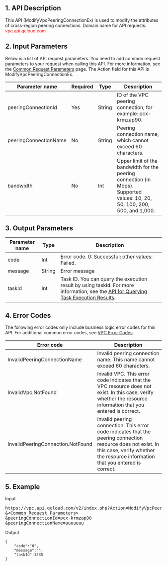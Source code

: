 ## 1. API Description

This API (ModifyVpcPeeringConnectionEx) is used to modify the attributes of cross-region peering connections.
Domain name for API requests: <font style="color:red">vpc.api.qcloud.com</font>

## 2. Input Parameters
Below is a list of API request parameters. You need to add common request parameters to your request when calling this API. For more information, see the <a href="https://intl.cloud.tencent.com/document/product/215/2107/doc/api/372/4153" title="Common Request Parameters">Common Request Parameters</a> page. The Action field for this API is ModifyVpcPeeringConnectionEx.

| Parameter name | Required | Type | Description |
|---------|---------|---------|---------|
| peeringConnectionId | Yes | String | ID of the VPC peering connection, for example: pcx-krmzap90. |
| peeringConnectionName | No | String | Peering connection name, which cannot exceed 60 characters. |
| bandwidth | No | Int | Upper limit of the bandwidth for the peering connection (in Mbps). Supported values: 10, 20, 50, 100, 200, 500, and 1,000. |


## 3. Output Parameters

| Parameter name | Type | Description |
|---------|---------|---------|
| code | Int | Error code. 0: Successful; other values: Failed. |
| message | String | Error message |
| taskId | Int | Task ID. You can query the execution result by using taskId. For more information, see the <a href="https://intl.cloud.tencent.com/doc/api/245/%e6%9f%a5%e8%af%a2%e4%bb%bb%e5%8a%a1%e6%89%a7%e8%a1%8c%e7%bb%93%e6%9e%9c%e6%8e%a5%e5%8f%a3">API for Querying Task Execution Results</a>. |

## 4. Error Codes
 The following error codes only include business logic error codes for this API. For additional common error codes, see <a href="https://intl.cloud.tencent.com/doc/api/245/4924" title="VPC Error Codes">VPC Error Codes</a>.

| Error code | Description |
|---------|---------|
| InvalidPeeringConnectionName | Invalid peering connection name. This name cannot exceed 60 characters. |
| InvalidVpc.NotFound | Invalid VPC. This error code indicates that the VPC resource does not exist. In this case, verify whether the resource information that you entered is correct. |
| InvalidPeeringConnection.NotFound | Invalid peering connection. This error code indicates that the peering connection resource does not exist. In this case, verify whether the resource information that you entered is correct. |

## 5. Example
Input
<pre>
https://vpc.api.qcloud.com/v2/index.php?Action=ModifyVpcPeeringConnectionEx
&<<a href="https://intl.cloud.tencent.com/doc/api/229/6976">Common Request Parameters</a>>
&peeringConnectionId=pcx-krmzap90
&peeringConnectionName=uuuuuuu
</pre>
Output
```
{
    "code":"0",
    "message":"",
    "taskId":1235
}
```

